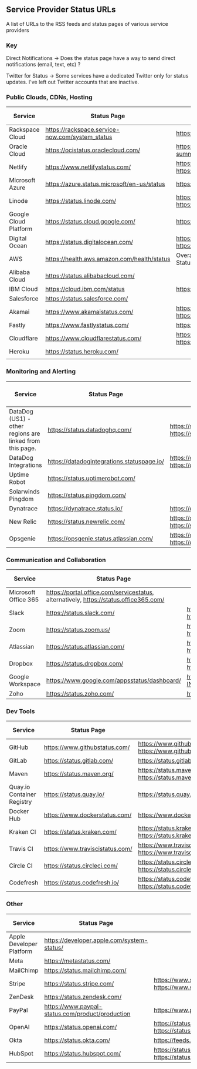 ## Service Provider Status URLs
A list of URLs to the RSS feeds and status pages of various service providers

### Key
Direct Notifications -> Does the status page have a way to send direct notifications (email, text, etc) ?

Twitter for Status -> Some services have a dedicated Twitter only for status updates. I've left out Twitter accounts that are inactive.

### Public Clouds, CDNs, Hosting
| Service               | Status Page                                     | RSS Feed                                                                                    | Direct Notifications | Twitter for Status               |
|-----------------------|-------------------------------------------------|---------------------------------------------------------------------------------------------|----------------------|----------------------------------|
| Rackspace Cloud       | https://rackspace.service-now.com/system_status | https://rss.status.rackspace.com/snow/statusfeed                                            |
| Oracle Cloud          | https://ocistatus.oraclecloud.com/              | https://ocistatus.oraclecloud.com/api/v2/incident-summary.rss                               |
| Netlify               | https://www.netlifystatus.com/                  | https://www.netlifystatus.com/history.atom, https://www.netlifystatus.com/history.rss       | Yes                  |
| Microsoft Azure       | https://azure.status.microsoft/en-us/status     | https://azure.status.microsoft/en-us/status/feed/                                           | Yes                  |
| Linode                | https://status.linode.com/                      | https://status.linode.com/history.atom, https://status.linode.com/history.rss               | Yes                  |
| Google Cloud Platform | https://status.cloud.google.com/                | https://status.cloud.google.com/en/feed.atom                                                |                      |
| Digital Ocean         | https://status.digitalocean.com/                | https://status.digitalocean.com/history.atom, https://status.digitalocean.com/history.rss   | Yes                  | https://twitter.com/dostatus     |
| AWS                   | https://health.aws.amazon.com/health/status     | Overall - http://status.aws.amazon.com/rss/all.rss, Status page has individual feeds too.   |                      |                                  |
| Alibaba Cloud         | https://status.alibabacloud.com/                |                                                                                             |                      |                                  |
| IBM Cloud             | https://cloud.ibm.com/status                    | https://cloud.ibm.com/status/api/notifications/feed.rss                                     |                      |
| Salesforce            | https://status.salesforce.com/                  |                                                                                             |                      |                                  |
| Akamai                | https://www.akamaistatus.com/                   | https://www.akamaistatus.com/history.atom, https://www.akamaistatus.com/history.rss         | Yes                  |                                  |
| Fastly                | https://www.fastlystatus.com/                   | https://www.fastlystatus.com/rss/                                                           | Yes                  |                                  |
| Cloudflare            | https://www.cloudflarestatus.com/               | https://www.cloudflarestatus.com/history.atom, https://www.cloudflarestatus.com/history.rss |                      |                                  |
| Heroku                | https://status.heroku.com/                      |                                                                                             | Yes                  | https://twitter.com/herokustatus |
|                       |                                                 |                                                                                             |                      |                                  |

### Monitoring and Alerting
| Service                                                  | Status Page                                | RSS Feed                                                                                                      | Direct Notifications | Twitter for Status |
|----------------------------------------------------------|--------------------------------------------|---------------------------------------------------------------------------------------------------------------|----------------------|--------------------|
| DataDog (US1) - other regions are linked from this page. | https://status.datadoghq.com/              | https://status.datadoghq.com/history.atom, https://status.datadoghq.com/history.rss                           | Yes                  |                    |
| DataDog Integrations                                     | https://datadogintegrations.statuspage.io/ | https://datadogintegrations.statuspage.io/history.atom, https://datadogintegrations.statuspage.io/history.rss | Yes                  |                    |
| Uptime Robot                                             | https://status.uptimerobot.com/            |                                                                                                               | Yes                  |                    |
| Solarwinds Pingdom                                       | https://status.pingdom.com/                |                                                                                                               | Yes                  |                    |
| Dynatrace                                                | https://dynatrace.status.io/               | https://dynatrace.status.io/pages/546d8cb6af8407b6730000cb/rss                                                | Yes                  |                    |
| New Relic                                                | https://status.newrelic.com/               | https://status.newrelic.com/history.atom, https://status.newrelic.com/history.rss                             | Yes                  |                    |
| Opsgenie                                                 | https://opsgenie.status.atlassian.com/     | https://opsgenie.status.atlassian.com/history.atom, https://opsgenie.status.atlassian.com/history.rss         | Yes                  |                    |



### Communication and Collaboration
| Service              | Status Page                                                                           | RSS Feed                                                                            | Direct Notifications | Twitter for Status                |
|----------------------|---------------------------------------------------------------------------------------|-------------------------------------------------------------------------------------|----------------------|-----------------------------------|
| Microsoft Office 365 | https://portal.office.com/servicestatus, alternatively, https://status.office365.com/ |                                                                                     |                      | https://twitter.com/MSFT365Status |
| Slack                | https://status.slack.com/                                                             | https://status.slack.com/feed/atom, https://status.slack.com/feed/rss               |                      |                                   |
| Zoom                 | https://status.zoom.us/                                                               | https://status.zoom.us/history.atom, https://status.zoom.us/history.rss             | Yes                  |                                   |
| Atlassian            | https://status.atlassian.com/                                                         | https://status.atlassian.com/history.atom, https://status.atlassian.com/history.rss |                      |                                   |
| Dropbox              | https://status.dropbox.com/                                                           | https://status.dropbox.com/history.atom, https://status.dropbox.com/history.rss     | Yes                  |                                   |
| Google Workspace     | https://www.google.com/appsstatus/dashboard/                                          | https://www.google.com/appsstatus/dashboard/en-IN/feed.atom                         |                      |                                   |
| Zoho                 | https://status.zoho.com/                                                              | https://status.zoho.com/rss                                                         | Yes                  |                                   |

### Dev Tools
| Service                    | Status Page                     | RSS Feed                                                                                | Direct Notifications | Twitter for Status                 |
|----------------------------|---------------------------------|-----------------------------------------------------------------------------------------|----------------------|------------------------------------|
| GitHub                     | https://www.githubstatus.com/   | https://www.githubstatus.com/history.atom, https://www.githubstatus.com/history.rss     |                      | https://twitter.com/githubstatus   |
| GitLab                     | https://status.gitlab.com/      | https://status.gitlab.com/pages/5b36dc6502d06804c08349f7/rss                            | Yes                  | https://twitter.com/gitlabstatus   |
| Maven                      | https://status.maven.org/       | https://status.maven.org/history.atom, https://status.maven.org/history.rss             | Yes                  | https://twitter.com/sonatype_ops   |
| Quay.io Container Registry | https://status.quay.io/         | https://status.quay.io/history.atom, https://status.quay.io/history.rss                 | Yes                  |                                    |
| Docker Hub                 | https://www.dockerstatus.com/   | https://www.dockerstatus.com/pages/533c6539221ae15e3f000031/rss                         | Yes                  |                                    |
| Kraken CI                  | https://status.kraken.com/      | https://status.kraken.com/history.atom, https://status.kraken.com/history.rss           | Yes                  |                                    |
| Travis CI                  | https://www.traviscistatus.com/ | https://www.traviscistatus.com/history.atom, https://www.traviscistatus.com/history.rss | Yes                  | https://twitter.com/traviscistatus |
| Circle CI                  | https://status.circleci.com/    | https://status.circleci.com/history.atom, https://status.circleci.com/history.rss       | Yes                  | https://twitter.com/CircleCIstatus |
| Codefresh                  | https://status.codefresh.io/    | https://status.codefresh.io/history.atom, https://status.codefresh.io/history.rss       | Yes                  |                                    |


### Other
| Service                  | Status Page                                      | RSS Feed                                                                            | Direct Notifications | Twitter for Status                  |
|--------------------------|--------------------------------------------------|-------------------------------------------------------------------------------------|----------------------|-------------------------------------|
| Apple Developer Platform | https://developer.apple.com/system-status/       |                                                                                     |                      |                                     |
| Meta                     | https://metastatus.com/                          |                                                                                     |                      |                                     |
| MailChimp                | https://status.mailchimp.com/                    |                                                                                     | Yes                  | https://twitter.com/MailchimpStatus |
| Stripe                   | https://status.stripe.com/                       | https://www.stripestatus.com/history.atom, https://www.stripestatus.com/history.rss | Yes                  | https://twitter.com/stripestatus    |
| ZenDesk                  | https://status.zendesk.com/                      |                                                                                     | Yes                  |                                     |
| PayPal                   | https://www.paypal-status.com/product/production | https://www.paypal-status.com/feed/rss                                              | Yes                  |                                     |
| OpenAI                   | https://status.openai.com/                       | https://status.openai.com/history.atom, https://status.openai.com/history.rss       | Yes                  |                                     |
| Okta                     | https://status.okta.com/                         | https://feeds.feedburner.com/OktaTrustRSS                                           |                      |                                     |
| HubSpot                  | https://status.hubspot.com/                      | https://status.hubspot.com/history.atom, https://status.hubspot.com/history.rss     |                      |                                     |

